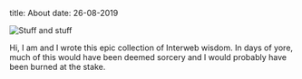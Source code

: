 title: About
date: 26-08-2019

![Stuff and stuff][my_sweet_photo]

Hi, I am <username> and I wrote this epic collection of Interweb
wisdom. In days of yore, much of this would have been deemed sorcery
and I would probably have been burned at the stake.


[my_sweet_photo]: {static}/images/dragon_heist_art.jpeg
